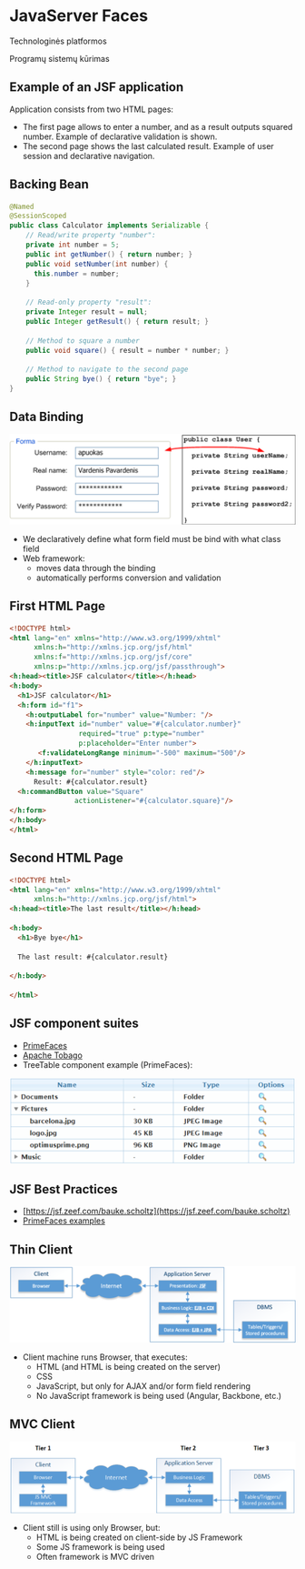 # JavaServer Faces

Technologinės platformos

Programų sistemų kūrimas

## Example of an JSF application

Application consists from two HTML pages:
- The first page allows to enter a number, and as a result outputs squared number. Example of declarative validation is shown.
- The second page shows the last calculated result. Example of user session and declarative navigation.

## Backing Bean 

```java
@Named
@SessionScoped 
public class Calculator implements Serializable { 
    // Read/write property "number":  
    private int number = 5;  
    public int getNumber() { return number; }    
    public void setNumber(int number) { 
      this.number = number; 
    }

    // Read-only property "result":
    private Integer result = null;
    public Integer getResult() { return result; }    

    // Method to square a number
    public void square() { result = number * number; }

    // Method to navigate to the second page
    public String bye() { return "bye"; }
}
```

## Data Binding


![JSF Form](images/jsf-form.png "JSF Form")

- We declaratively define what form field must be bind with what class field
- Web framework:
  - moves data through the binding
  - automatically performs conversion and validation

## First HTML Page 

```html
<!DOCTYPE html>
<html lang="en" xmlns="http://www.w3.org/1999/xhtml"
      xmlns:h="http://xmlns.jcp.org/jsf/html"
      xmlns:f="http://xmlns.jcp.org/jsf/core"
      xmlns:p="http://xmlns.jcp.org/jsf/passthrough">
<h:head><title>JSF calculator</title></h:head>
<h:body>
  <h1>JSF calculator</h1>
  <h:form id="f1">
    <h:outputLabel for="number" value="Number: "/>
    <h:inputText id="number" value="#{calculator.number}" 
                 required="true" p:type="number" 
                 p:placeholder="Enter number">
       <f:validateLongRange minimum="-500" maximum="500"/>
    </h:inputText>
    <h:message for="number" style="color: red"/>
      Result: #{calculator.result}               
  <h:commandButton value="Square" 
                actionListener="#{calculator.square}"/>
</h:form>
</h:body>
</html>
```

## Second HTML Page

```html
<!DOCTYPE html>
<html lang="en" xmlns="http://www.w3.org/1999/xhtml"
      xmlns:h="http://xmlns.jcp.org/jsf/html">
<h:head><title>The last result</title></h:head>

<h:body>
  <h1>Bye bye</h1>

  The last result: #{calculator.result}
            
</h:body>

</html>
```

## JSF component suites

- [PrimeFaces](http://www.primefaces.org/)
- [Apache Tobago](https://myfaces.apache.org/tobago/demo.html)
- TreeTable component example (PrimeFaces):

![JSF Component](images/jsf-component.png "JSF Component")

## JSF Best Practices

- [https://jsf.zeef.com/bauke.scholtz](https://jsf.zeef.com/bauke.scholtz)
- [PrimeFaces examples](https://www.primefaces.org/showcase/index.xhtml)

## Thin Client

![Thin Client](images/thin-client.png "Thin Client")

- Client machine runs Browser, that executes:
  - HTML (and HTML is being created on the server)
  - CSS
  - JavaScript, but only for AJAX and/or form field rendering
  - No JavaScript framework is being used (Angular, Backbone, etc.)


## MVC Client

![Fat Client](images/fat-client.png "Fat Client")

- Client still is using only Browser, but:
  - HTML is being created on client-side by JS Framework
  - Some JS framework is being used
  - Often framework is MVC driven



